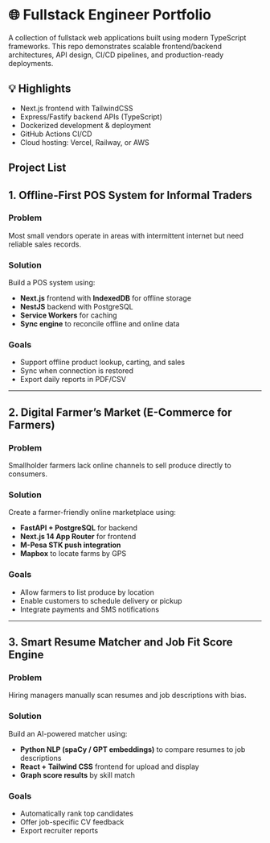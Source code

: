 # 🌐 Fullstack Engineer Portfolio

A collection of fullstack web applications built using modern TypeScript frameworks. This repo demonstrates scalable frontend/backend architectures, API design, CI/CD pipelines, and production-ready deployments.

## 💡 Highlights
- Next.js frontend with TailwindCSS
- Express/Fastify backend APIs (TypeScript)
- Dockerized development & deployment
- GitHub Actions CI/CD
- Cloud hosting: Vercel, Railway, or AWS

## Project List

## 1. Offline-First POS System for Informal Traders

### Problem
Most small vendors operate in areas with intermittent internet but need reliable sales records.

### Solution
Build a POS system using:
- **Next.js** frontend with **IndexedDB** for offline storage
- **NestJS** backend with PostgreSQL
- **Service Workers** for caching
- **Sync engine** to reconcile offline and online data

### Goals
- Support offline product lookup, carting, and sales
- Sync when connection is restored
- Export daily reports in PDF/CSV

---

## 2. Digital Farmer’s Market (E-Commerce for Farmers)

### Problem
Smallholder farmers lack online channels to sell produce directly to consumers.

### Solution
Create a farmer-friendly online marketplace using:
- **FastAPI + PostgreSQL** for backend
- **Next.js 14 App Router** for frontend
- **M-Pesa STK push integration**
- **Mapbox** to locate farms by GPS

### Goals
- Allow farmers to list produce by location
- Enable customers to schedule delivery or pickup
- Integrate payments and SMS notifications

---

## 3. Smart Resume Matcher and Job Fit Score Engine

### Problem
Hiring managers manually scan resumes and job descriptions with bias.

### Solution
Build an AI-powered matcher using:
- **Python NLP (spaCy / GPT embeddings)** to compare resumes to job descriptions
- **React + Tailwind CSS** frontend for upload and display
- **Graph score results** by skill match

### Goals
- Automatically rank top candidates
- Offer job-specific CV feedback
- Export recruiter reports
